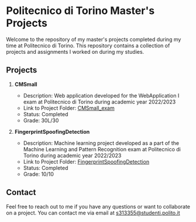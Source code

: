 # Politecnico di Torino Master's Projects

Welcome to the repository of my master's projects completed during my time at Politecnico di Torino. This repository contains a collection of projects and assignments I worked on during my studies.

## Projects

1. **CMSmall**
   - Description: Web application developed for the WebApplication I exam at Politecnico di Torino during academic year 2022/2023
   - Link to Project Folder: [CMSmall_exam](./CMSmall_exam/)
   - Status: Completed
   - Grade: 30L/30

2. **FingerprintSpoofingDetection**
   - Description: Machine learning project developed as a part of the Machine Learning and Pattern Recognition exam at Politecnico di Torino during academic year 2022/2023
   - Link to Project Folder: [FingerprintSpoofingDetection](./FingerprintSpoofingDetection/)
   - Status: Completed
   - Grade: 10/10

## Contact

Feel free to reach out to me if you have any questions or want to collaborate on a project. You can contact me via email at [s313355@studenti.polito.it](mailto:s313355@studenti.polito.it)

